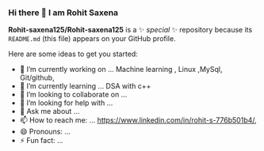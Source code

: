 ### Hi there 👋 I am Rohit Saxena


**Rohit-saxena125/Rohit-saxena125** is a ✨ _special_ ✨ repository because its `README.md` (this file) appears on your GitHub profile.

Here are some ideas to get you started:

- 🔭 I’m currently working on ...  Machine learning , Linux ,MySql, Git/github,
- 🌱 I’m currently learning ... DSA with c++
- 👯 I’m looking to collaborate on ...
- 🤔 I’m looking for help with ...
- 💬 Ask me about ...
- 📫 How to reach me: ... https://www.linkedin.com/in/rohit-s-776b501b4/,
- 😄 Pronouns: ...
- ⚡ Fun fact: ...
